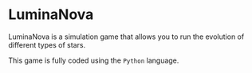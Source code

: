 # LuminaNova
LuminaNova is a simulation game that allows you to run the evolution of different types of stars.

This game is fully coded using the ``Python`` language.
